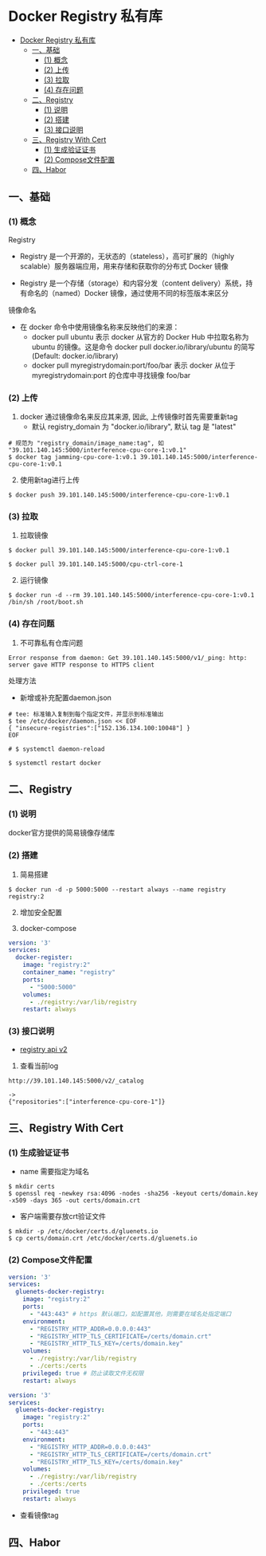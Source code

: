 # Docker Registry 私有库

- [Docker Registry 私有库](#docker-registry-私有库)
  - [一、基础](#一基础)
    - [(1) 概念](#1-概念)
    - [(2) 上传](#2-上传)
    - [(3) 拉取](#3-拉取)
    - [(4) 存在问题](#4-存在问题)
  - [二、Registry](#二registry)
    - [(1) 说明](#1-说明)
    - [(2) 搭建](#2-搭建)
    - [(3) 接口说明](#3-接口说明)
  - [三、Registry With Cert](#三registry-with-cert)
    - [(1) 生成验证证书](#1-生成验证证书)
    - [(2) Compose文件配置](#2-compose文件配置)
  - [四、Habor](#四habor)

## 一、基础

### (1) 概念

Registry
   - Registry 是一个开源的，无状态的（stateless），高可扩展的（highly scalable）服务器端应用，用来存储和获取你的分布式 Docker 镜像

   - Registry 是一个存储（storage）和内容分发（content delivery）系统，持有命名的（named）Docker 镜像，通过使用不同的标签版本来区分

镜像命名
   - 在 docker 命令中使用镜像名称来反映他们的来源：
      - docker pull ubuntu 表示 docker 从官方的 Docker Hub 中拉取名称为 ubuntu 的镜像。这是命令 docker pull docker.io/library/ubuntu 的简写(Default: docker.io/library)
      - docker pull myregistrydomain:port/foo/bar 表示 docker 从位于 myregistrydomain:port 的仓库中寻找镜像 foo/bar

### (2) 上传

1. docker 通过镜像命名来反应其来源, 因此, 上传镜像时首先需要重新tag
   - 默认 registry_domain 为 "docker.io/library", 默认 tag 是 "latest" 

```shell
# 规范为 "registry_domain/image_name:tag", 如 "39.101.140.145:5000/interference-cpu-core-1:v0.1"
$ docker tag jamming-cpu-core-1:v0.1 39.101.140.145:5000/interference-cpu-core-1:v0.1
```

2. 使用新tag进行上传

```shell
$ docker push 39.101.140.145:5000/interference-cpu-core-1:v0.1
```

### (3) 拉取

1. 拉取镜像

```shell
$ docker pull 39.101.140.145:5000/interference-cpu-core-1:v0.1

$ docker pull 39.101.140.145:5000/cpu-ctrl-core-1

```

2. 运行镜像

```shell
$ docker run -d --rm 39.101.140.145:5000/interference-cpu-core-1:v0.1 /bin/sh /root/boot.sh
```

### (4) 存在问题

1. 不可靠私有仓库问题

```shell
Error response from daemon: Get 39.101.140.145:5000/v1/_ping: http: server gave HTTP response to HTTPS client
```

处理方法
   - 新增或补充配置daemon.json
```shell
# tee: 标准输入复制到每个指定文件，并显示到标准输出 
$ tee /etc/docker/daemon.json << EOF
{ "insecure-registries":["152.136.134.100:10048"] }
EOF

# $ systemctl daemon-reload

$ systemctl restart docker 
```


## 二、Registry

### (1) 说明

docker官方提供的简易镜像存储库

### (2) 搭建

1. 简易搭建

```shell
$ docker run -d -p 5000:5000 --restart always --name registry registry:2 
```

2. 增加安全配置

3. docker-compose

```yml
version: '3'
services:
  docker-register:
    image: "registry:2"
    container_name: "registry"
    ports:
      - "5000:5000"
    volumes:
      - ./registry:/var/lib/registry
    restart: always       
```



### (3) 接口说明 

- [registry api v2](https://docs.docker.com/registry/spec/api/)

1. 查看当前log

```http
http://39.101.140.145:5000/v2/_catalog

->
{"repositories":["interference-cpu-core-1"]}
```

## 三、Registry With Cert


### (1) 生成验证证书

- name 需要指定为域名

```shell
$ mkdir certs
$ openssl req -newkey rsa:4096 -nodes -sha256 -keyout certs/domain.key -x509 -days 365 -out certs/domain.crt
```

- 客户端需要存放crt验证文件

```shell
$ mkdir -p /etc/docker/certs.d/gluenets.io
$ cp certs/domain.crt /etc/docker/certs.d/gluenets.io
```

### (2) Compose文件配置

```yml
version: '3'
services:
  gluenets-docker-registry:
    image: "registry:2"
    ports:
      - "443:443" # https 默认端口，如配置其他，则需要在域名处指定端口
    environment:
      - "REGISTRY_HTTP_ADDR=0.0.0.0:443"
      - "REGISTRY_HTTP_TLS_CERTIFICATE=/certs/domain.crt"
      - "REGISTRY_HTTP_TLS_KEY=/certs/domain.key"
    volumes:
      - ./registry:/var/lib/registry
      - ./certs:/certs
    privileged: true # 防止读取文件无权限
    restart: always
```

```yml
version: '3'
services:
  gluenets-docker-registry:
    image: "registry:2"
    ports:
      - "443:443"
    environment:
      - "REGISTRY_HTTP_ADDR=0.0.0.0:443"
      - "REGISTRY_HTTP_TLS_CERTIFICATE=/certs/domain.crt"
      - "REGISTRY_HTTP_TLS_KEY=/certs/domain.key"
    volumes:
      - ./registry:/var/lib/registry
      - ./certs:/certs
    privileged: true 
    restart: always
```

- 查看镜像tag

## 四、Habor


